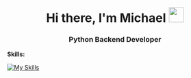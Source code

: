 <h1 align="center">Hi there, I'm Michael</a> 
<img src="https://github.com/blackcater/blackcater/raw/main/images/Hi.gif" height="35"/></h1>
<h3 align="center">Python Backend Developer </h3>



**Skills:**

[![My Skills](https://skillicons.dev/icons?i=py,django,postgres,sqlite,docker,git,postman,linux)](https://skillicons.dev)



